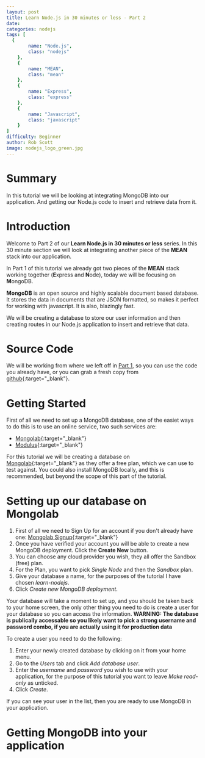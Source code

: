 ```yaml
---
layout: post
title: Learn Node.js in 30 minutes or less - Part 2
date: 
categories: nodejs
tags: [
  {
        name: "Node.js",
        class: "nodejs"
    },
    {
        name: "MEAN",
        class: "mean"
    },
    {
        name: "Express",
        class: "express"
    },
    {
        name: "Javascript",
        class: "javascript"
    }
]
difficulty: Beginner
author: Rob Scott
image: nodejs_logo_green.jpg
---
```


# Summary

In this tutorial we will be looking at integrating MongoDB into our application. And getting our Node.js code to insert and retrieve data from it.

# Introduction

Welcome to Part 2 of our **Learn Node.js in 30 minutes or less** series. In this 30 minute section we will look at integrating another piece of the **MEAN** stack into our application.

In Part 1 of this tutorial we already got two pieces of the **MEAN** stack working together (**E**xpress and **N**ode), today we will be focusing on **M**ongoDB.

**MongoDB** is an open source and highly scalable document based database. It stores the data in documents that are JSON formatted, so makes it perfect for working with javascript. It is also, blazingly fast.

We will be creating a database to store our user information and then creating routes in our Node.js application to insert and retrieve that data.

# Source Code

We will be working from where we left off in [Part 1](http://developmentr.com/nodejs/2015/01/30/learn-nodejs.html), so you can use the code you already have, or you can grab a fresh copy from [github](https://github.com/Varedis/Learn-nodejs-in-30-minutes){:target="_blank"}.

# Getting Started

First of all we need to set up a MongoDB database, one of the easiet ways to do this is to use an online service, two such services are:

* [Mongolab][mongolab-link]{:target="_blank"}
* [Modulus](https://modulus.io/){:target="_blank"}

For this tutorial we will be creating a database on [Mongolab][mongolab-link]{:target="_blank"} as they offer a free plan, which we can use to test against. You could also install MongoDB locally, and this is recommended, but beyond the scope of this part of the tutorial.

# Setting up our database on Mongolab

1. First of all we need to Sign Up for an account if you don't already have one:
[Mongolab Signup](https://mongolab.com/signup/){:target="_blank"}
2. Once you have verified your account you will be able to create a new MongoDB deployment. Click the **Create New** button.
3. You can choose any cloud provider you wish, they all offer the Sandbox (free) plan.
4. For the Plan, you want to pick *Single Node* and then the *Sandbox* plan.
5. Give your database a name, for the purposes of the tutorial I have chosen *learn-nodejs*.
6. Click *Create new MongoDB deployment*.

Your database will take a moment to set up, and you should be taken back to your home screen, the only other thing you need to do is create a user for your database so you can access the information. **WARNING: The database is publically accessable so you likely want to pick a strong username and password combo, if you are actually using it for production data**

To create a user you need to do the following:

1. Enter your newly created database by clicking on it from your home menu.
2. Go to the *Users* tab and click *Add database user*.
3. Enter the *username* and *password* you wish to use with your application, for the purpose of this tutorial you want to leave *Make read-only* as unticked.
4. Click *Create*.

If you can see your user in the list, then you are ready to use MongoDB in your application.

# Getting MongoDB into your application




[mongolab-link]:        https://mongolab.com
